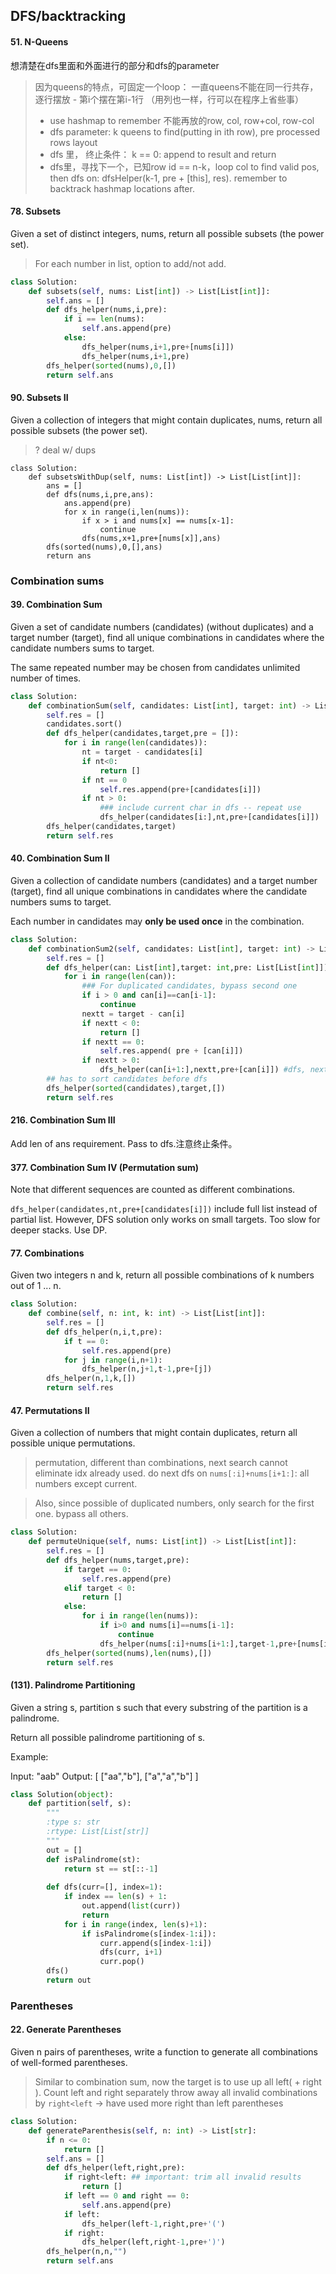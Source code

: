 ## DFS/backtracking

#### 51. N-Queens
想清楚在dfs里面和外面进行的部分和dfs的parameter
> 因为queens的特点，可固定一个loop： 一直queens不能在同一行共存，逐行摆放 - 第i个摆在第i-1行 （用列也一样，行可以在程序上省些事）
> - use hashmap to remember 不能再放的row, col, row+col, row-col
> - dfs parameter: k queens to find(putting in ith row), pre processed rows layout
> - dfs 里， 终止条件： k == 0: append to result and return
> - dfs里，寻找下一个，已知row id == n-k，loop col to find valid pos, then dfs on: dfsHelper(k-1, pre + [this], res). remember to backtrack hashmap locations after.

#### 78. Subsets

Given a set of distinct integers, nums, return all possible subsets (the power set).
> For each number in list, option to add/not add.
```python
class Solution:
    def subsets(self, nums: List[int]) -> List[List[int]]:
        self.ans = []
        def dfs_helper(nums,i,pre):
            if i == len(nums):
                self.ans.append(pre)
            else:
                dfs_helper(nums,i+1,pre+[nums[i]])
                dfs_helper(nums,i+1,pre)
        dfs_helper(sorted(nums),0,[])
        return self.ans
```
#### 90. Subsets II

Given a collection of integers that might contain duplicates, nums, return all possible subsets (the power set).
> ? deal w/ dups
```
class Solution:
    def subsetsWithDup(self, nums: List[int]) -> List[List[int]]:
        ans = []
        def dfs(nums,i,pre,ans):
            ans.append(pre)
            for x in range(i,len(nums)):
                if x > i and nums[x] == nums[x-1]:
                    continue
                dfs(nums,x+1,pre+[nums[x]],ans)
        dfs(sorted(nums),0,[],ans)
        return ans
```
### Combination sums
#### 39. Combination Sum

Given a set of candidate numbers (candidates) (without duplicates) and a target number (target), find all unique combinations in candidates where the candidate numbers sums to target.

The same repeated number may be chosen from candidates unlimited number of times.

```python 
class Solution:
    def combinationSum(self, candidates: List[int], target: int) -> List[List[int]]:
        self.res = []
        candidates.sort()
        def dfs_helper(candidates,target,pre = []):
            for i in range(len(candidates)):
                nt = target - candidates[i]
                if nt<0:
                    return []
                if nt == 0
                    self.res.append(pre+[candidates[i]])
                if nt > 0:
                    ### include current char in dfs -- repeat use
                    dfs_helper(candidates[i:],nt,pre+[candidates[i]])
        dfs_helper(candidates,target)
        return self.res
```

#### 40. Combination Sum II

Given a collection of candidate numbers (candidates) and a target number (target), find all unique combinations in candidates where the candidate numbers sums to target.

Each number in candidates may __only be used once__ in the combination.

```python
class Solution:
    def combinationSum2(self, candidates: List[int], target: int) -> List[List[int]]:
        self.res = []
        def dfs_helper(can: List[int],target: int,pre: List[List[int]]):
            for i in range(len(can)):
                ### For duplicated candidates, bypass second one 
                if i > 0 and can[i]==can[i-1]:
                    continue
                nextt = target - can[i]
                if nextt < 0:
                    return []
                if nextt == 0:
                    self.res.append( pre + [can[i]])
                if nextt > 0:
                    dfs_helper(can[i+1:],nextt,pre+[can[i]]) #dfs, next char
        ## has to sort candidates before dfs
        dfs_helper(sorted(candidates),target,[])
        return self.res
```
#### 216. Combination Sum III

Add len of ans requirement. Pass to dfs.注意终止条件。
#### 377. Combination Sum IV (Permutation sum)

Note that different sequences are counted as different combinations.

`dfs_helper(candidates,nt,pre+[candidates[i]])` include full list instead of partial list. However, DFS solution only works on small targets. Too slow for deeper stacks. Use DP.

#### 77. Combinations

Given two integers n and k, return all possible combinations of k numbers out of 1 ... n.
```python
class Solution:
    def combine(self, n: int, k: int) -> List[List[int]]:
        self.res = []
        def dfs_helper(n,i,t,pre):
            if t == 0:
                self.res.append(pre)
            for j in range(i,n+1):
                dfs_helper(n,j+1,t-1,pre+[j])
        dfs_helper(n,1,k,[])
        return self.res
```

#### 47. Permutations II

Given a collection of numbers that might contain duplicates, return all possible unique permutations.

>permutation, different than combinations, next search cannot eliminate idx already used.
>do next dfs on `nums[:i]+nums[i+1:]`: all numbers except current.

>Also, since possible of duplicated numbers, only search for the first one. bypass all others.

```python
class Solution:
    def permuteUnique(self, nums: List[int]) -> List[List[int]]:
        self.res = []
        def dfs_helper(nums,target,pre):
            if target == 0:
                self.res.append(pre)
            elif target < 0:
                return []
            else:
                for i in range(len(nums)):
                    if i>0 and nums[i]==nums[i-1]:
                        continue
                    dfs_helper(nums[:i]+nums[i+1:],target-1,pre+[nums[i]])
        dfs_helper(sorted(nums),len(nums),[])
        return self.res
```
#### (131). Palindrome Partitioning

Given a string s, partition s such that every substring of the partition is a palindrome.

Return all possible palindrome partitioning of s.

Example:

Input: "aab"
Output:
[
  ["aa","b"],
  ["a","a","b"]
]
```python
class Solution(object):
    def partition(self, s):
        """
        :type s: str
        :rtype: List[List[str]]
        """
        out = []
        def isPalindrome(st):
            return st == st[::-1]
        
        def dfs(curr=[], index=1):
            if index == len(s) + 1:
                out.append(list(curr))
                return
            for i in range(index, len(s)+1):
                if isPalindrome(s[index-1:i]):
                    curr.append(s[index-1:i])
                    dfs(curr, i+1)
                    curr.pop()
        dfs()
        return out
```
### Parentheses
#### 22. Generate Parentheses

Given n pairs of parentheses, write a function to generate all combinations of well-formed parentheses.
> Similar to combination sum, now the target is to use up all left( + right ).
> Count left and right separately
> throw away all invalid combinations by `right<left` -> have used more right than left parentheses
```python
class Solution:
    def generateParenthesis(self, n: int) -> List[str]:
        if n <= 0:
            return []
        self.ans = []
        def dfs_helper(left,right,pre):
            if right<left: ## important: trim all invalid results
                return []
            if left == 0 and right == 0:
                self.ans.append(pre)
            if left:
                dfs_helper(left-1,right,pre+'(')
            if right:
                dfs_helper(left,right-1,pre+')')
        dfs_helper(n,n,"")
        return self.ans
```
